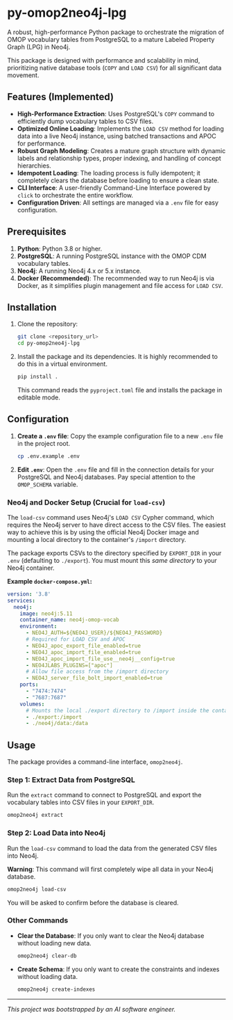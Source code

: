 # py-omop2neo4j-lpg

A robust, high-performance Python package to orchestrate the migration of OMOP vocabulary tables from PostgreSQL to a mature Labeled Property Graph (LPG) in Neo4j.

This package is designed with performance and scalability in mind, prioritizing native database tools (`COPY` and `LOAD CSV`) for all significant data movement.

## Features (Implemented)

*   **High-Performance Extraction**: Uses PostgreSQL's `COPY` command to efficiently dump vocabulary tables to CSV files.
*   **Optimized Online Loading**: Implements the `LOAD CSV` method for loading data into a live Neo4j instance, using batched transactions and APOC for performance.
*   **Robust Graph Modeling**: Creates a mature graph structure with dynamic labels and relationship types, proper indexing, and handling of concept hierarchies.
*   **Idempotent Loading**: The loading process is fully idempotent; it completely clears the database before loading to ensure a clean state.
*   **CLI Interface**: A user-friendly Command-Line Interface powered by `click` to orchestrate the entire workflow.
*   **Configuration Driven**: All settings are managed via a `.env` file for easy configuration.

## Prerequisites

1.  **Python**: Python 3.8 or higher.
2.  **PostgreSQL**: A running PostgreSQL instance with the OMOP CDM vocabulary tables.
3.  **Neo4j**: A running Neo4j 4.x or 5.x instance.
4.  **Docker (Recommended)**: The recommended way to run Neo4j is via Docker, as it simplifies plugin management and file access for `LOAD CSV`.

## Installation

1.  Clone the repository:
    ```bash
    git clone <repository_url>
    cd py-omop2neo4j-lpg
    ```

2.  Install the package and its dependencies. It is highly recommended to do this in a virtual environment.
    ```bash
    pip install .
    ```
    This command reads the `pyproject.toml` file and installs the package in editable mode.

## Configuration

1.  **Create a `.env` file**:
    Copy the example configuration file to a new `.env` file in the project root.
    ```bash
    cp .env.example .env
    ```

2.  **Edit `.env`**:
    Open the `.env` file and fill in the connection details for your PostgreSQL and Neo4j databases. Pay special attention to the `OMOP_SCHEMA` variable.

### Neo4j and Docker Setup (Crucial for `load-csv`)

The `load-csv` command uses Neo4j's `LOAD CSV` Cypher command, which requires the Neo4j server to have direct access to the CSV files. The easiest way to achieve this is by using the official Neo4j Docker image and mounting a local directory to the container's `/import` directory.

The package exports CSVs to the directory specified by `EXPORT_DIR` in your `.env` (defaulting to `./export`). You must mount this *same directory* to your Neo4j container.

**Example `docker-compose.yml`:**

```yaml
version: '3.8'
services:
  neo4j:
    image: neo4j:5.11
    container_name: neo4j-omop-vocab
    environment:
      - NEO4J_AUTH=${NEO4J_USER}/${NEO4J_PASSWORD}
      # Required for LOAD CSV and APOC
      - NEO4J_apoc_export_file_enabled=true
      - NEO4J_apoc_import_file_enabled=true
      - NEO4J_apoc_import_file_use__neo4j__config=true
      - NEO4JLABS_PLUGINS=["apoc"]
      # Allow file access from the /import directory
      - NEO4J_server_file_bolt_import_enabled=true
    ports:
      - "7474:7474"
      - "7687:7687"
    volumes:
      # Mounts the local ./export directory to /import inside the container
      - ./export:/import
      - ./neo4j/data:/data
```

## Usage

The package provides a command-line interface, `omop2neo4j`.

### Step 1: Extract Data from PostgreSQL

Run the `extract` command to connect to PostgreSQL and export the vocabulary tables into CSV files in your `EXPORT_DIR`.

```bash
omop2neo4j extract
```

### Step 2: Load Data into Neo4j

Run the `load-csv` command to load the data from the generated CSV files into Neo4j.

**Warning**: This command will first completely wipe all data in your Neo4j database.

```bash
omop2neo4j load-csv
```
You will be asked to confirm before the database is cleared.

### Other Commands

*   **Clear the Database**: If you only want to clear the Neo4j database without loading new data.
    ```bash
    omop2neo4j clear-db
    ```
*   **Create Schema**: If you only want to create the constraints and indexes without loading data.
    ```bash
    omop2neo4j create-indexes
    ```

---
*This project was bootstrapped by an AI software engineer.*
